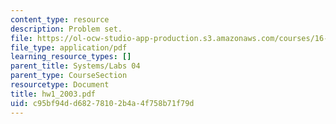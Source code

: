 ```yaml
---
content_type: resource
description: Problem set.
file: https://ol-ocw-studio-app-production.s3.amazonaws.com/courses/16-01-unified-engineering-i-ii-iii-iv-fall-2005-spring-2006/c95bf94dd68278102b4a4f758b71f79d_hw1_2003.pdf
file_type: application/pdf
learning_resource_types: []
parent_title: Systems/Labs 04
parent_type: CourseSection
resourcetype: Document
title: hw1_2003.pdf
uid: c95bf94d-d682-7810-2b4a-4f758b71f79d
---
```

